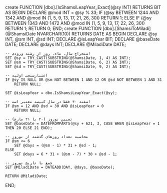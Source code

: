 create FUNCTION [dbo].[IsShamsiLeapYear_Exact](@sy INT)
RETURNS BIT
AS
BEGIN
    DECLARE @mod INT = @sy % 33;
    IF (@sy BETWEEN 1244 AND 1342 AND @mod IN (1, 5, 9, 13, 17, 21, 26, 30))
        RETURN 1;
    ELSE IF (@sy BETWEEN 1343 AND 1472 AND @mod IN (1, 5, 9, 13, 17, 22, 26, 30))
        RETURN 1;
    RETURN 0;
END;
create FUNCTION [dbo].[ShamsiToMiladi](@ShamsiDate NVARCHAR(10))
RETURNS DATE
AS
BEGIN
    DECLARE @sy INT, @sm INT, @sd INT;
    DECLARE @isLeapYear BIT;
    DECLARE @baseDate DATE;
    DECLARE @days INT;
    DECLARE @MiladiDate DATE;

    -- استخراج سال، ماه، روز از رشته ورودی
    SET @sy = TRY_CAST(SUBSTRING(@ShamsiDate, 1, 4) AS INT);
    SET @sm = TRY_CAST(SUBSTRING(@ShamsiDate, 6, 2) AS INT);
    SET @sd = TRY_CAST(SUBSTRING(@ShamsiDate, 9, 2) AS INT);

    -- اعتبارسنجی اولیه
    IF @sy IS NULL OR @sm NOT BETWEEN 1 AND 12 OR @sd NOT BETWEEN 1 AND 31
        RETURN NULL;

    SET @isLeapYear = dbo.IsShamsiLeapYear_Exact(@sy);

    -- اسفند ۳۰ فقط در سال کبیسه معتبر است
    IF @sm = 12 AND @sd = 30 AND @isLeapYear = 0
        RETURN NULL;

    -- تعیین نوروز (۲۰ یا ۲۱ مارچ)
    SET @baseDate = DATEFROMPARTS(@sy + 621, 3, CASE WHEN @isLeapYear = 1 THEN 20 ELSE 21 END);

    -- محاسبه تعداد روزهای گذشته از نوروز
    IF @sm <= 6
        SET @days = (@sm - 1) * 31 + @sd - 1;
    ELSE
        SET @days = 6 * 31 + (@sm - 7) * 30 + @sd - 1;

    -- جمع با تاریخ نوروز
    SET @MiladiDate = DATEADD(DAY, @days, @baseDate);

    RETURN @MiladiDate;
END;
